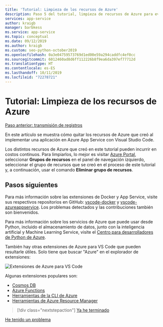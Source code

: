 ```yaml
---
title: 'Tutorial: Limpieza de los recursos de Azure'
description: Paso 5 del tutorial, limpieza de recursos de Azure para evitar incurrir en cargos continuos.
services: app-service
author: kraigb
manager: barbkess
ms.service: app-service
ms.topic: conceptual
ms.date: 09/12/2019
ms.author: kraigb
ms.custom: seo-python-october2019
ms.openlocfilehash: 0a3e04759573769d1ed00e59a294caddfc4ef0cc
ms.sourcegitcommit: 6012460ad8d6ff112226b8f9ea6da397ef77712d
ms.translationtype: HT
ms.contentlocale: es-ES
ms.lasthandoff: 10/11/2019
ms.locfileid: "72278721"
---
```

# <a name="tutorial-clean-up-azure-resources"></a>Tutorial: Limpieza de los recursos de Azure

[Paso anterior: transmisión de registros](tutorial-deploy-containers-04.md)

En este artículo se muestra cómo quitar los recursos de Azure que creó al implementar una aplicación en Azure App Service con Visual Studio Code.

Los distintos recursos de Azure que creó en este tutorial pueden incurrir en costos continuos. Para limpiarlos, lo mejor es visitar [Azure Portal](https://portal.azure.com), seleccionar **Grupos de recursos** en el panel de navegación izquierdo, seleccionar el grupo de recursos que se creó en el proceso de este tutorial y, a continuación, usar el comando **Eliminar grupo de recursos**.

## <a name="next-steps"></a>Pasos siguientes

Para más información sobre las extensiones de Docker y App Service, visite sus respectivos repositorios en GitHub: [vscode-docker](https://github.com/Microsoft/vscode-docker) y [vscode-azureappservice](https://github.com/Microsoft/vscode-azureappservice). Los problemas detectados y las contribuciones también son bienvenidos.

Para más información sobre los servicios de Azure que puede usar desde Python, incluido el almacenamiento de datos, junto con la inteligencia artificial y Machine Learning Service, visite el [Centro para desarrolladores de Python de Azure](https://docs.microsoft.com/python/azure/?view=azure-python).

También hay otras extensiones de Azure para VS Code que pueden resultarle útiles. Solo tiene que buscar "Azure" en el explorador de extensiones:

![Extensiones de Azure para VS Code](media/deploy-containers/azure-extensions-for-visual-studio-code.png)

Algunas extensiones populares son:

- [Cosmos DB](https://marketplace.visualstudio.com/items?itemName=ms-azuretools.vscode-cosmosdb)
- [Azure Functions](https://marketplace.visualstudio.com/items?itemName=ms-azuretools.vscode-azurefunctions)
- [Herramientas de la CLI de Azure](https://marketplace.visualstudio.com/items?itemName=ms-vscode.azurecli)
- [Herramientas de Azure Resource Manager](https://marketplace.visualstudio.com/items?itemName=msazurermtools.azurerm-vscode-tools)

> [!div class="nextstepaction"]
> [Ya he terminado](https://docs.microsoft.com/python/azure/?view=azure-python)

[He tenido un problema](https://www.research.net/r/PWZWZ52?tutorial=vscode-appservice-containers&step=07-clean-up-resources)
